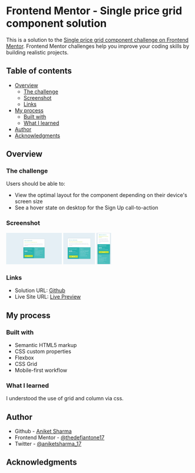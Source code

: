 # Frontend Mentor - Single price grid component solution

This is a solution to the [Single price grid component challenge on Frontend Mentor](https://www.frontendmentor.io/challenges/single-price-grid-component-5ce41129d0ff452fec5abbbc). Frontend Mentor challenges help you improve your coding skills by building realistic projects. 

## Table of contents

- [Overview](#overview)
  - [The challenge](#the-challenge)
  - [Screenshot](#screenshot)
  - [Links](#links)
- [My process](#my-process)
  - [Built with](#built-with)
  - [What I learned](#what-i-learned)
- [Author](#author)
- [Acknowledgments](#acknowledgments)

## Overview

### The challenge

Users should be able to:

- View the optimal layout for the component depending on their device's screen size
- See a hover state on desktop for the Sign Up call-to-action

### Screenshot

<img src="./images/views/desktop%20view.png" width="30%"></img> <img src="./images/views/tablet%20view.png" width="17.10%"></img> <img src="./images/views/mobile%20view.png" width="7.8%"></img>

### Links

- Solution URL: [Github](https://github.com/thedefiantone17/single-price-grid-component-master_FrontEndMentor)
- Live Site URL: [Live Preview](https://thedefiantone17.github.io/single-price-grid-component-master_FrontEndMentor/)

## My process

### Built with

- Semantic HTML5 markup
- CSS custom properties
- Flexbox
- CSS Grid
- Mobile-first workflow
### What I learned

I understood the use of grid and column via css.

## Author

- Github - [Aniket Sharma](https://github.com/thedefiantone17)
- Frontend Mentor - [@thedefiantone17](https://www.frontendmentor.io/profile/thedefiantone17)
- Twitter - [@aniketsharma_17](https://twitter.com/aniketsharma_17)

## Acknowledgments
